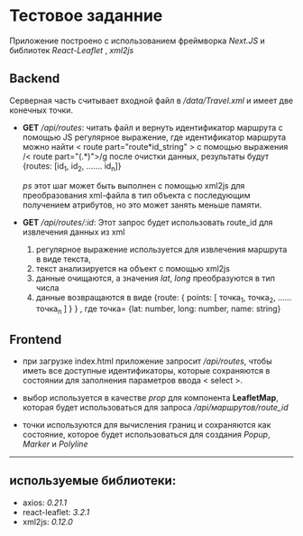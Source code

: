 # **Тестовое заданние**

Приложение построено с использованием фреймворка _Next.JS_ и библиотек _React-Leaflet_ , _xml2js_

## **Backend**

Серверная часть считывает входной файл в _/data/Travel.xml_ и имеет две конечных точки.

- **GET** _/api/routes_: читать файл и вернуть идентификатор маршрута с помощью JS регулярное выражение, где идентификатор маршрута можно найти < route part="route\*id_string" > с помощью выражения /< route part="(.\*)">/g
  после очистки данных, результаты будут {routes: [id<sub>1</sub>, id<sub>2</sub>, ....... id<sub>n</sub>]}

  _ps_ этот шаг может быть выполнен с помощью xml2js для преобразования xml-файла в тип объекта с последующим получением атрибутов, но это может занять меньше памяти.

- **GET** _/api/routes/:id_: Этот запрос будет использовать route_id для извлечения данных из xml

  1. регулярное выражение используется для извлечения маршрута в виде текста,
  2. текст анализируется на объект с помощью xml2js
  3. данные очищаются, а значения _lat_, _long_ преобразуются в тип числа
  4. данные возвращаются в виде {route: { points: [ точка<sub>1</sub>, точка<sub>2</sub>, ...... точка<sub>n</sub> ] } }
     , где точка= {lat: number, long: number, name: string}

## Frontend

- при загрузке index.html приложение запросит _/api/routes_, чтобы иметь все доступные идентификаторы, которые сохраняются в состоянии для заполнения параметров ввода < select >.

- выбор используется в качестве _prop_ для компонента **LeafletMap**, которая будет использоваться для запроса _/api/маршрутов/route_id_

- точки используются для вычисления границ и сохраняются как состояние, которое будет использоваться для создания _Popup_, _Marker_ и _Polyline_

---

## используемые библиотеки:

- axios: _0.21.1_
- react-leaflet: _3.2.1_
- xml2js: _0.12.0_
